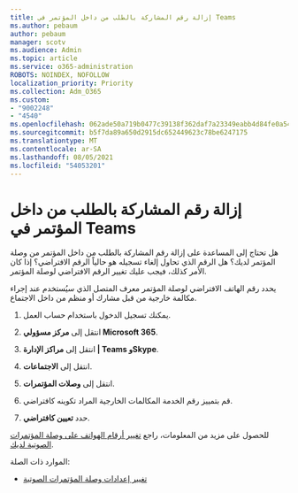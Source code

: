 ```yaml
---
title: إزالة رقم المشاركة بالطلب من داخل المؤتمر في Teams
ms.author: pebaum
author: pebaum
manager: scotv
ms.audience: Admin
ms.topic: article
ms.service: o365-administration
ROBOTS: NOINDEX, NOFOLLOW
localization_priority: Priority
ms.collection: Adm_O365
ms.custom:
- "9002248"
- "4540"
ms.openlocfilehash: 062ade50a719b0477c39138f362daf7a23349eabb4d84fe0a54375326f25e3e0
ms.sourcegitcommit: b5f7da89a650d2915dc652449623c78be6247175
ms.translationtype: MT
ms.contentlocale: ar-SA
ms.lasthandoff: 08/05/2021
ms.locfileid: "54053201"
---
```

# <a name="remove-teams-dial-in-conferencing-number"></a>إزالة رقم المشاركة بالطلب من داخل المؤتمر في Teams

هل تحتاج إلى المساعدة على إزالة رقم المشاركة بالطلب من داخل المؤتمر من وصلة المؤتمر لديك؟ هل الرقم الذي تحاول إلغاء تسجيله هو حالياً الرقم الافتراضي؟ إذا كان الأمر كذلك، فيجب عليك تغيير الرقم الافتراضي لوصلة المؤتمر.

يحدد رقم الهاتف الافتراضي لوصلة المؤتمر معرف المتصل الذي سيُستخدم عند إجراء مكالمة خارجية من قبل مشارك أو منظم من داخل الاجتماع.

1. يمكنك تسجيل الدخول باستخدام حساب العمل.

2. انتقل إلى **مركز مسؤولي Microsoft 365**.

3. انتقل إلى **مراكز الإدارة | Teams وSkype**.

4. انتقل إلى **الاجتماعات**.

5. انتقل إلى **وصلات المؤتمرات**.

6. قم بتمييز رقم الخدمة المكالمات الخارجية المراد تكوينه كافتراضي.

7. حدد **تعيين كافتراضي**.

للحصول على مزيد من المعلومات، راجع [تغيير أرقام الهواتف على وصلة المؤتمرات الصوتية لديك](https://docs.microsoft.com/microsoftteams/change-the-phone-numbers-on-your-audio-conferencing-bridge).

الموارد ذات الصلة:

- [تغيير إعدادات وصلة المؤتمرات الصوتية](https://docs.microsoft.com/microsoftteams/change-the-settings-for-an-audio-conferencing-bridge)
